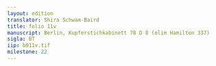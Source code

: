```yaml
---
layout: edition
translator: Shira Schwam-Baird
title: folio 11v
manuscript: Berlin, Kupferstichkabinett 78 D 8 (olim Hamilton 337)
sigla: BT
iip: b011v.tif
milestone: 22
---
```




